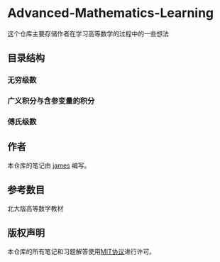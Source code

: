 # Advanced-Mathematics-Learning

这个仓库主要存储作者在学习高等数学的过程中的一些想法

## 目录结构

### 无穷级数
### 广义积分与含参变量的积分
### 傅氏级数



## 作者

本仓库的笔记由 [james](https://github.com/leejamesss) 编写。



## 参考数目
北大版高等数学教材

## 版权声明

本仓库的所有笔记和习题解答使用[MIT协议](https://opensource.org/licenses/MIT)进行许可。
